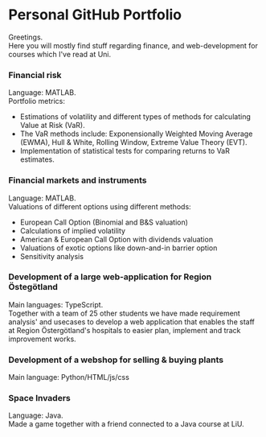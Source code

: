 # Personal GitHub Portfolio

Greetings. \
Here you will mostly find stuff regarding finance, and web-development for courses which I've read at Uni.

### Financial risk 
Language: MATLAB. \
Portfolio metrics: 
- Estimations of volatility and different types of methods for calculating Value at Risk (VaR).
- The VaR methods include: Exponensionally Weighted Moving Average (EWMA), Hull & White, Rolling Window, Extreme Value Theory (EVT). 
- Implementation of statistical tests for comparing returns to VaR estimates. 

### Financial markets and instruments
Language: MATLAB. \
Valuations of different options using different methods: 
- European Call Option (Binomial and B&S valuation)
- Calculations of implied volatility 
- American & European Call Option with dividends valuation
- Valuations of exotic options like down-and-in barrier option
- Sensitivity analysis

### Development of a large web-application for Region Östegötland
Main languages: TypeScript. \
Together with a team of 25 other students we have made requirement analysis' and usecases to develop a web application that enables the staff at Region Östergötland's hospitals to easier plan, implement and track improvement works.

### Development of a webshop for selling & buying plants
Main language: Python/HTML/js/css

### Space Invaders
Language: Java. \
Made a game together with a friend connected to a Java course at LiU. 
